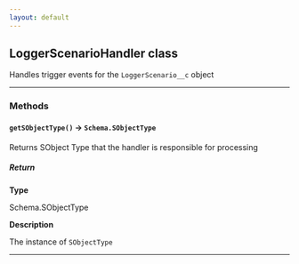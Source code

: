 ```yaml
---
layout: default
---
```


## LoggerScenarioHandler class

Handles trigger events for the `LoggerScenario__c` object

---

### Methods

#### `getSObjectType()` → `Schema.SObjectType`

Returns SObject Type that the handler is responsible for processing

##### Return

**Type**

Schema.SObjectType

**Description**

The instance of `SObjectType`

---
